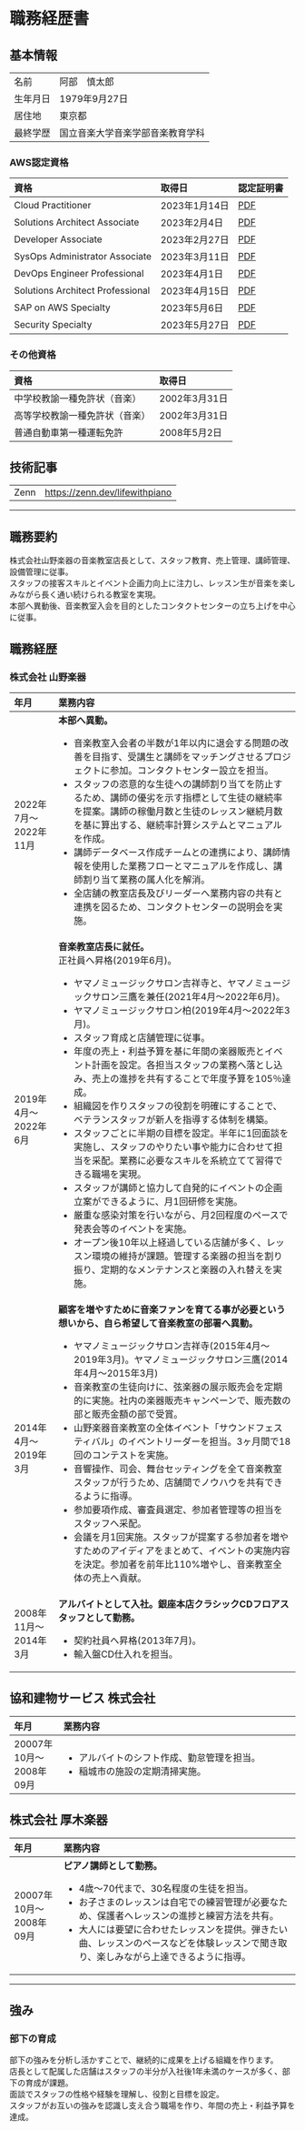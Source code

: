 # 職務経歴書

## 基本情報

<table>
  <tbody>
    <tr>
      <td align="left">名前</td>
      <td align="left">阿部　慎太郎</td>
    </tr>
    <tr>
      <td align="left">生年月日</td>
      <td align="left">1979年9月27日</td>
    </tr>
    <tr>
      <td align="left">居住地</td>
      <td align="left">東京都</td>
    </tr>    
    <tr>
      <td align="left">最終学歴</td>
      <td align="left">国立音楽大学音楽学部音楽教育学科</td>
    </tr> 
  </tbody>
</table>

### AWS認定資格

<table>
  <thead>
    <tr>
      <th align="left">資格</th>
      <th align="left">取得日</th>
      <th align="left">認定証明書</th>
    </tr>
  </thead>
  <tbody>
    <tr>
      <td align="left">Cloud Practitioner</td>
      <td align="left">2023年1月14日</td>
      <td align="left"><a href="certificates/AWS Certified Cloud Practitioner certificate.pdf">PDF</a></td>
    </tr>
    <tr>
      <td align="left">Solutions Architect Associate</td>
      <td align="left">2023年2月4日</td>
      <td align="left"><a href="https://github.com/Shintaro-Abe/Shintaro-Abe/blob/b22763b998f501a96f87238974d24079ff092a1a/certificates/AWS%20Certified%20Solutions%20Architect%20-%20Associate%20certificate.pdf">PDF</a></td>
    </tr>
    <tr>
      <td align="left">Developer Associate</td>
      <td align="left">2023年2月27日</td>
      <td align="left"><a href="https://github.com/Shintaro-Abe/Shintaro-Abe/blob/b22763b998f501a96f87238974d24079ff092a1a/certificates/AWS%20Certified%20Developer%20-%20Associate%20certificate.pdf">PDF</a></td>
    </tr>    
    <tr>
      <td align="left">SysOps Administrator Associate</td>
      <td align="left">2023年3月11日</td>
      <td align="left"><a href="https://github.com/Shintaro-Abe/Shintaro-Abe/blob/b22763b998f501a96f87238974d24079ff092a1a/certificates/AWS%20Certified%20SysOps%20Administrator%20-%20Associate%20certificate.pdf">PDF</a></td>
    </tr> 
    <tr>
      <td align="left">DevOps Engineer Professional</td>
      <td align="left">2023年4月1日</td>
      <td align="left"><a href="https://github.com/Shintaro-Abe/Shintaro-Abe/blob/dcf479e5764ae68a8492c30b95110d1e0077f4c9/certificates/AWS%20Certified%20DevOps%20Engineer%20-%20Professional%20certificate.pdf">PDF</a></td>
    </tr> 
    <tr>
      <td align="left">Solutions Architect Professional</td>
      <td align="left">2023年4月15日</td>
      <td align="left"><a href="https://github.com/Shintaro-Abe/Shintaro-Abe/blob/324870a261a6e81e667c33303d158398fa43831c/certificates/AWS%20Certified%20Solutions%20Architect%20-%20Professional%20certificate.pdf">PDF</a></td>
    </tr> 
    <tr>
      <td align="left">SAP on AWS Specialty</td>
      <td align="left">2023年5月6日</td>
      <td align="left"><a href="https://github.com/Shintaro-Abe/Shintaro-Abe/blob/39df6168f6b94589bfeee78d062a0e35faffe0c2/certificates/AWS%20Certified_%20SAP%20on%20AWS%20-%20Specialty%20certificate.pdf">PDF</a></td>
    </tr> 
    <tr>
      <td align="left">Security Specialty</td>
      <td align="left">2023年5月27日</td>
      <td align="left"><a href="https://github.com/Shintaro-Abe/Shintaro-Abe/blob/4fa67799c2da1c0daca327f2ef6a37d5f76a30fd/certificates/AWS%20Certified%20Security%20-%20Specialty%20certificate.pdf">PDF</a></td>
    </tr> 
  </tbody>
</table>

### その他資格

<table>
  <thead>
    <tr>
      <th align="left">資格</th>
      <th align="left">取得日</th>
    </tr>
  </thead>
  <tbody>
    <tr>
      <td align="left">中学校教諭一種免許状（音楽）</td>
      <td align="left">2002年3月31日</td>
    </tr>
    <tr>
      <td align="left">高等学校教諭一種免許状（音楽）</td>
      <td align="left">2002年3月31日</td>
    </tr>
    <tr>
      <td align="left">普通自動車第一種運転免許</td>
      <td align="left">2008年5月2日</td>
    </tr>    
  </tbody>
</table>

## 技術記事

<table>
  <tbody>
    <tr>
      <td align="left">Zenn</td>
      <td align="left"><a href="https://zenn.dev/lifewithpiano">https://zenn.dev/lifewithpiano</a></td>
    </tr> 
  </tbody>
</table>


---

## 職務要約

株式会社山野楽器の音楽教室店長として、スタッフ教育、売上管理、講師管理、設備管理に従事。
<br>スタッフの接客スキルとイベント企画力向上に注力し、レッスン生が音楽を楽しみながら長く通い続けられる教室を実現。
<br>本部へ異動後、音楽教室入会を目的としたコンタクトセンターの立ち上げを中心に従事。

## 職務経歴

### 株式会社 山野楽器

<table>
  <colgroup>
    <col style="width: 10%">
    <col style="width: 60%">
  </colgroup>
  <thead>
    <tr>
      <th align="left">年月</th>
      <th align="left">業務内容</th>
    </tr>
  </thead>
  <tbody>
    <tr>
      <td align="left">2022年7月〜<br>2022年11月</td>
      <td align="left"><strong>本部へ異動。</strong>
        <ul>
          <li>音楽教室入会者の半数が1年以内に退会する問題の改善を目指す、受講生と講師をマッチングさせるプロジェクトに参加。コンタクトセンター設立を担当。</li>
          <li>スタッフの恣意的な生徒への講師割り当てを防止するため、講師の優劣を示す指標として生徒の継続率を提案。講師の稼働月数と生徒のレッスン継続月数を基に算出する、継続率計算システムとマニュアルを作成。</li>
          <li>講師データベース作成チームとの連携により、講師情報を使用した業務フローとマニュアルを作成し、講師割り当て業務の属人化を解消。</li>
          <li>全店舗の教室店長及びリーダーへ業務内容の共有と連携を図るため、コンタクトセンターの説明会を実施。</li>
        </ul>
      </td>
    </tr>
    <tr>
      <td align="left">2019年4月〜<br>2022年6月</td>
      <td align="left"><strong>音楽教室店長に就任。</strong><br>正社員へ昇格(2019年6月)。
        <ul>
          <li>ヤマノミュージックサロン吉祥寺と、ヤマノミュージックサロン三鷹を兼任(2021年4月〜2022年6月)。</li>
          <li>ヤマノミュージックサロン柏(2019年4月〜2022年3月)。</li>
          <li>スタッフ育成と店舗管理に従事。</li>
          <li>年度の売上・利益予算を基に年間の楽器販売とイベント計画を設定。各担当スタッフの業務へ落とし込み、売上の進捗を共有することで年度予算を105％達成。</li>
          <li>組織図を作りスタッフの役割を明確にすることで、ベテランスタッフが新人を指導する体制を構築。</li>
          <li>スタッフごとに半期の目標を設定。半年に1回面談を実施し、スタッフのやりたい事や能力に合わせて担当を采配。業務に必要なスキルを系統立てて習得できる職場を実現。</li>
          <li>スタッフが講師と協力して自発的にイベントの企画立案ができるように、月1回研修を実施。</li>
          <li>厳重な感染対策を行いながら、月2回程度のペースで発表会等のイベントを実施。</li>
          <li>オープン後10年以上経過している店舗が多く、レッスン環境の維持が課題。管理する楽器の担当を割り振り、定期的なメンテナンスと楽器の入れ替えを実施。</li>
        </ul>
      </td>
    </tr>
    <tr>
      <td align="left">2014年4月〜<br>2019年3月</td>
      <td align="left"><strong>顧客を増やすために音楽ファンを育てる事が必要という想いから、自ら希望して音楽教室の部署へ異動。</strong>
        <ul>
          <li>ヤマノミュージックサロン吉祥寺(2015年4月〜2019年3月)。ヤマノミュージックサロン三鷹(2014年4月〜2015年3月)</li>
          <li>音楽教室の生徒向けに、弦楽器の展示販売会を定期的に実施。社内の楽器販売キャンペーンで、販売数の部と販売金額の部で受賞。</li>
          <li>山野楽器音楽教室の全体イベント「サウンドフェスティバル」のイベントリーダーを担当。3ヶ月間で18回のコンテストを実施。</li>
          <li>音響操作、司会、舞台セッティングを全て音楽教室スタッフが行うため、店舗間でノウハウを共有できるように指導。</li>
          <li>参加要項作成、審査員選定、参加者管理等の担当をスタッフへ采配。</li>
          <li>会議を月1回実施。スタッフが提案する参加者を増やすためのアイディアをまとめて、イベントの実施内容を決定。参加者を前年比110%増やし、音楽教室全体の売上へ貢献。</li>
        </ul>
      </td>
    </tr>   
    <tr>
      <td align="left">2008年11月〜<br>2014年3月</td>
      <td align="left"><strong>アルバイトとして入社。銀座本店クラシックCDフロアスタッフとして勤務。</strong>
        <ul>
          <li>契約社員へ昇格(2013年7月)。</li>
          <li>輸入盤CD仕入れを担当。</li>
        </ul>
      </td>
    </tr>
  </tbody>
</table>

## 協和建物サービス 株式会社

<table>
  <colgroup>
    <col style="width: 10%">
    <col style="width: 60%">
  </colgroup>
  <thead>
    <tr>
      <th align="left">年月</th>
      <th align="left">業務内容</th>
    </tr>
  </thead>
  <tbody>
    <tr>
      <td align="left">20007年10月〜<br>2008年09月</td>
      <td align="left">
        <ul>
          <li>アルバイトのシフト作成、勤怠管理を担当。</li>
          <li>稲城市の施設の定期清掃実施。</li>
        </ul>
      </td>
    </tr>
  </tbody>
</table>

## 株式会社 厚木楽器

<table>
  <colgroup>
    <col style="width: 10%">
    <col style="width: 60%">
  </colgroup>
  <thead>
    <tr>
      <th align="left">年月</th>
      <th align="left">業務内容</th>
    </tr>
  </thead>
  <tbody>
    <tr>
      <td align="left">20007年10月〜<br>2008年09月</td>
      <td align="left"><strong>ピアノ講師として勤務。</strong>
        <ul>
          <li>4歳〜70代まで、30名程度の生徒を担当。</li>
          <li>お子さまのレッスンは自宅での練習管理が必要なため、保護者へレッスンの進捗と練習方法を共有。</li>
          <li>大人には要望に合わせたレッスンを提供。弾きたい曲、レッスンのペースなどを体験レッスンで聞き取り、楽しみながら上達できるように指導。</li>
        </ul>
      </td>
    </tr>
  </tbody>
</table>


---

## 強み
### 部下の育成
部下の強みを分析し活かすことで、継続的に成果を上げる組織を作ります。
<br>店長として配属した店舗はスタッフの半分が入社後1年未満のケースが多く、部下の育成が課題。
<br>面談でスタッフの性格や経験を理解し、役割と目標を設定。
<br>スタッフがお互いの強みを認識し支え合う職場を作り、年間の売上・利益予算を達成。
